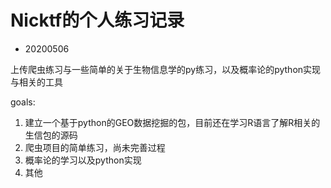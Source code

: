 #  Nicktf的个人练习记录

- 20200506  

上传爬虫练习与一些简单的关于生物信息学的py练习，以及概率论的python实现与相关的工具

goals:

1. 建立一个基于python的GEO数据挖掘的包，目前还在学习R语言了解R相关的生信包的源码
2. 爬虫项目的简单练习，尚未完善过程
3. 概率论的学习以及python实现
4.  其他